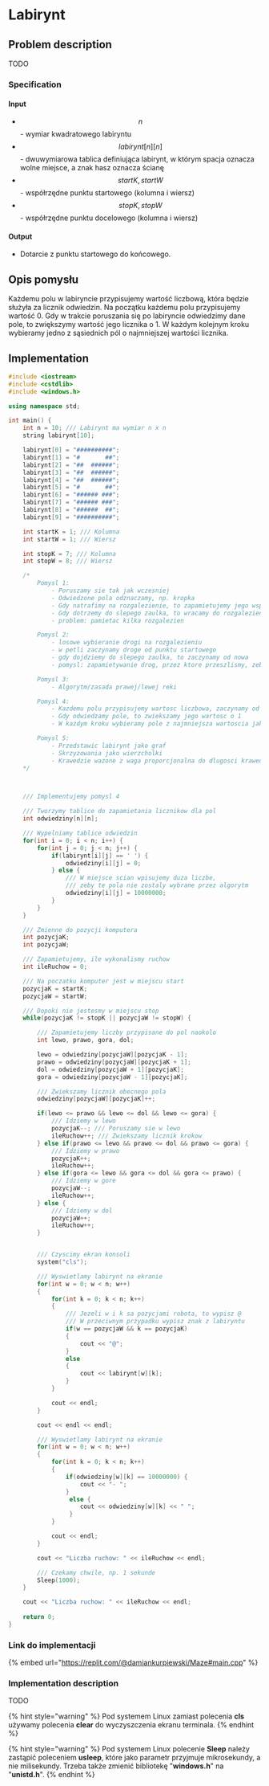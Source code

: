 # Labirynt

## Problem description

TODO

### Specification

#### Input

* $$n$$ - wymiar kwadratowego labiryntu
* $$labirynt[n][n]$$ - dwuwymiarowa tablica definiująca labirynt, w którym spacja oznacza wolne miejsce, a znak hasz oznacza ścianę
* $$startK, startW$$ - współrzędne punktu startowego (kolumna i wiersz)
* $$stopK, stopW$$ - współrzędne punktu docelowego (kolumna i wiersz)

#### Output

* Dotarcie z punktu startowego do końcowego.

## Opis pomysłu

Każdemu polu w labiryncie przypisujemy wartość liczbową, która będzie służyła za licznik odwiedzin. Na początku każdemu polu przypisujemy wartość 0. Gdy w trakcie poruszania się po labiryncie odwiedzimy dane pole, to zwiększymy wartość jego licznika o 1. W każdym kolejnym kroku wybieramy jedno z sąsiednich pól o najmniejszej wartości licznika.

## Implementation

```cpp
#include <iostream>
#include <cstdlib>
#include <windows.h>

using namespace std;

int main() {
    int n = 10; /// Labirynt ma wymiar n x n
    string labirynt[10];

    labirynt[0] = "##########";
    labirynt[1] = "#       ##";
    labirynt[2] = "##  ######";
    labirynt[3] = "##  ######";
    labirynt[4] = "##  ######";
    labirynt[5] = "#       ##";
    labirynt[6] = "###### ###";
    labirynt[7] = "###### ###";
    labirynt[8] = "######  ##";
    labirynt[9] = "##########";

    int startK = 1; /// Kolumna
    int startW = 1; /// Wiersz

    int stopK = 7; /// Kolumna
    int stopW = 8; /// Wiersz

    /*
        Pomysl 1:
            - Poruszamy sie tak jak wczesniej
            - Odwiedzone pola odznaczamy, np. kropka
            - Gdy natrafimy na rozgalezienie, to zapamietujemy jego wspolrzedne
            - Gdy dotrzemy do slepego zaulka, to wracamy do rozgalezienia i idziemy dalej
            - problem: pamietac kilka rozgalezien

        Pomysl 2:
            - losowe wybieranie drogi na rozgalezieniu
            - w petli zaczynamy droge od punktu startowego
            - gdy dojdziemy do slepego zaulka, to zaczynamy od nowa
            - pomysl: zapamietywanie drog, przez ktore przeszlismy, zeby wybierac inne

        Pomysl 3:
            - Algorytm/zasada prawej/lewej reki

        Pomysl 4:
            - Kazdemu polu przypisujemy wartosc liczbowa, zaczynamy od 0
            - Gdy odwiedzamy pole, to zwiekszamy jego wartosc o 1
            - W kazdym kroku wybieramy pole z najmniejsza wartoscia jako kolejny ruch

        Pomysl 5:
            - Przedstawic labirynt jako graf
            - Skrzyzowania jako wierzcholki
            - Krawedzie wazone z waga proporcjonalna do dlugosci krawedzi
    */



    /// Implementujemy pomysl 4

    /// Tworzymy tablice do zapamietania licznikow dla pol
    int odwiedziny[n][n];

    /// Wypelniamy tablice odwiedzin
    for(int i = 0; i < n; i++) {
        for(int j = 0; j < n; j++) {
            if(labirynt[i][j] == ' ') {
                odwiedziny[i][j] = 0;
            } else {
                /// W miejsce scian wpisujemy duza liczbe,
                /// zeby te pola nie zostaly wybrane przez algorytm
                odwiedziny[i][j] = 10000000;
            }
        }
    }

    /// Zmienne do pozycji komputera
    int pozycjaK;
    int pozycjaW;

    /// Zapamietujemy, ile wykonalismy ruchow
    int ileRuchow = 0;

    /// Na poczatku komputer jest w miejscu start
    pozycjaK = startK;
    pozycjaW = startW;

    /// Dopoki nie jestesmy w miejscu stop
    while(pozycjaK != stopK || pozycjaW != stopW) {

        /// Zapamietujemy liczby przypisane do pol naokolo
        int lewo, prawo, gora, dol;

        lewo = odwiedziny[pozycjaW][pozycjaK - 1];
        prawo = odwiedziny[pozycjaW][pozycjaK + 1];
        dol = odwiedziny[pozycjaW + 1][pozycjaK];
        gora = odwiedziny[pozycjaW - 1][pozycjaK];

        /// Zwiekszamy licznik obecnego pola
        odwiedziny[pozycjaW][pozycjaK]++;

        if(lewo <= prawo && lewo <= dol && lewo <= gora) {
            /// Idziemy w lewo
            pozycjaK--; /// Poruszamy sie w lewo
            ileRuchow++; /// Zwiekszamy licznik krokow
        } else if(prawo <= lewo && prawo <= dol && prawo <= gora) {
            /// Idziemy w prawo
            pozycjaK++;
            ileRuchow++;
        } else if(gora <= lewo && gora <= dol && gora <= prawo) {
            /// Idziemy w gore
            pozycjaW--;
            ileRuchow++;
        } else {
            /// Idziemy w dol
            pozycjaW++;
            ileRuchow++;
        }


        /// Czyscimy ekran konsoli
        system("cls");

        /// Wyswietlamy labirynt na ekranie
        for(int w = 0; w < n; w++)
        {
            for(int k = 0; k < n; k++)
            {
                /// Jezeli w i k sa pozycjami robota, to wypisz @
                /// W przeciwnym przypadku wypisz znak z labiryntu
                if(w == pozycjaW && k == pozycjaK)
                {
                    cout << "@";
                }
                else
                {
                    cout << labirynt[w][k];
                }
            }

            cout << endl;
        }

        cout << endl << endl;

        /// Wyswietlamy labirynt na ekranie
        for(int w = 0; w < n; w++)
        {
            for(int k = 0; k < n; k++)
            {
                if(odwiedziny[w][k] == 10000000) {
                    cout << "- ";
                }
                 else {
                    cout << odwiedziny[w][k] << " ";
                 }
            }

            cout << endl;
        }

        cout << "Liczba ruchow: " << ileRuchow << endl;

        /// Czekamy chwile, np. 1 sekunde
        Sleep(1000);
    }

    cout << "Liczba ruchow: " << ileRuchow << endl;
    
    return 0;
}
```

### Link do implementacji

{% embed url="https://replit.com/@damiankurpiewski/Maze#main.cpp" %}

### Implementation description

TODO

{% hint style="warning" %}
Pod systemem Linux zamiast polecenia **cls** używamy polecenia **clear** do wyczyszczenia ekranu terminala.
{% endhint %}

{% hint style="warning" %}
Pod systemem Linux polecenie **Sleep** należy zastąpić poleceniem **usleep**, które jako parametr przyjmuje mikrosekundy, a nie milisekundy. Trzeba także zmienić bibliotekę "**windows.h**" na "**unistd.h**".
{% endhint %}
